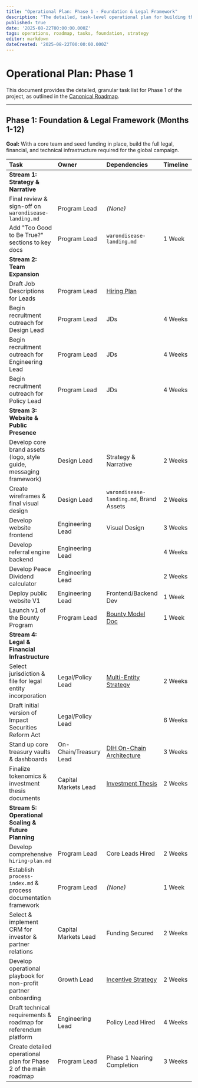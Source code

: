 ```yaml
---
title: "Operational Plan: Phase 1 - Foundation & Legal Framework"
description: "The detailed, task-level operational plan for building the full legal, financial, and technical infrastructure required for the global campaign."
published: true
date: '2025-08-22T00:00:00.000Z'
tags: operations, roadmap, tasks, foundation, strategy
editor: markdown
dateCreated: '2025-08-22T00:00:00.000Z'
---
```


# Operational Plan: Phase 1

This document provides the detailed, granular task list for Phase 1 of the project, as outlined in the [Canonical Roadmap](../strategy/roadmap.md).

---

## Phase 1: Foundation & Legal Framework (Months 1-12)

**Goal:** With a core team and seed funding in place, build the full legal, financial, and technical infrastructure required for the global campaign.

| Task | Owner | Dependencies | Timeline | Status |
| :--- | :--- | :--- | :--- | :--- |
| **Stream 1: Strategy & Narrative** | | | | |
| Final review & sign-off on `warondisease-landing.md` | Program Lead | *(None)* | | `Done` |
| Add "Too Good to Be True?" sections to key docs | Program Lead | `warondisease-landing.md` | 1 Week | `Not Started` |
| **Stream 2: Team Expansion** | | | | |
| Draft Job Descriptions for Leads | Program Lead | [Hiring Plan](../careers/hiring-plan.md) | | `Done` |
| Begin recruitment outreach for Design Lead | Program Lead | JDs | 4 Weeks | `Not Started` |
| Begin recruitment outreach for Engineering Lead | Program Lead | JDs | 4 Weeks | `Not Started` |
| Begin recruitment outreach for Policy Lead | Program Lead | JDs | 4 Weeks | `Not Started` |
| **Stream 3: Website & Public Presence** | | | | |
| Develop core brand assets (logo, style guide, messaging framework) | Design Lead | Strategy & Narrative | 2 Weeks | `Not Started` |
| Create wireframes & final visual design | Design Lead | `warondisease-landing.md`, Brand Assets | 2 Weeks | `Not Started` |
| Develop website frontend | Engineering Lead | Visual Design | 3 Weeks | `Not Started` |
| Develop referral engine backend | Engineering Lead | | 4 Weeks | `Not Started` |
| Develop Peace Dividend calculator | Engineering Lead | | 2 Weeks | `Not Started` |
| Deploy public website V1 | Engineering Lead | Frontend/Backend Dev | 1 Week | `Not Started` |
| Launch v1 of the Bounty Program | Program Lead | [Bounty Model Doc](../strategy/open-ecosystem-and-bounty-model.md) | 1 Week | `Not Started` |
| **Stream 4: Legal & Financial Infrastructure** | | | | |
| Select jurisdiction & file for legal entity incorporation | Legal/Policy Lead | [Multi-Entity Strategy](../legal/multi-entity-strategy.md) | 2 Weeks | `Not Started` |
| Draft initial version of Impact Securities Reform Act | Legal/Policy Lead | | 6 Weeks | `Not Started` |
| Stand up core treasury vaults & dashboards | On-Chain/Treasury Lead | [DIH On-Chain Architecture](../architecture/dih-onchain-architecture.md) | 3 Weeks | `Not Started` |
| Finalize tokenomics & investment thesis documents | Capital Markets Lead | [Investment Thesis](../economic-models/victory-bond-investment-thesis.md) | 2 Weeks | `Not Started` |
| **Stream 5: Operational Scaling & Future Planning** | | | | |
| Develop comprehensive `hiring-plan.md` | Program Lead | Core Leads Hired | 2 Weeks | `Not Started` |
| Establish `process-index.md` & process documentation framework | Program Lead | *(None)* | 1 Week | `Not Started` |
| Select & implement CRM for investor & partner relations | Capital Markets Lead | Funding Secured | 2 Weeks | `Not Started` |
| Develop operational playbook for non-profit partner onboarding | Growth Lead | [Incentive Strategy](../community/nonprofit-partnership-incentives.md) | 2 Weeks | `Not Started` |
| Draft technical requirements & roadmap for referendum platform | Engineering Lead | Policy Lead Hired | 4 Weeks | `Not Started` |
| Create detailed operational plan for Phase 2 of the main roadmap | Program Lead | Phase 1 Nearing Completion | 3 Weeks | `Not Started` |
